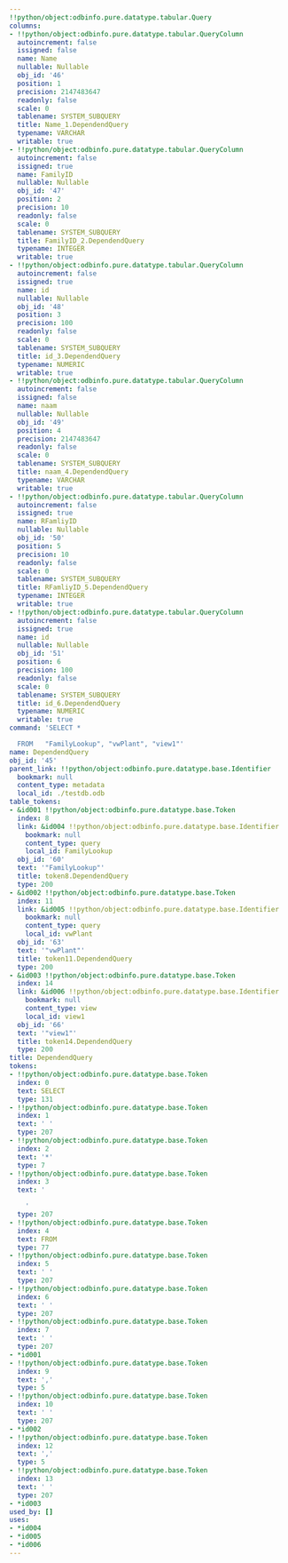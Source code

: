 ```yaml
---
!!python/object:odbinfo.pure.datatype.tabular.Query
columns:
- !!python/object:odbinfo.pure.datatype.tabular.QueryColumn
  autoincrement: false
  issigned: false
  name: Name
  nullable: Nullable
  obj_id: '46'
  position: 1
  precision: 2147483647
  readonly: false
  scale: 0
  tablename: SYSTEM_SUBQUERY
  title: Name_1.DependendQuery
  typename: VARCHAR
  writable: true
- !!python/object:odbinfo.pure.datatype.tabular.QueryColumn
  autoincrement: false
  issigned: true
  name: FamilyID
  nullable: Nullable
  obj_id: '47'
  position: 2
  precision: 10
  readonly: false
  scale: 0
  tablename: SYSTEM_SUBQUERY
  title: FamilyID_2.DependendQuery
  typename: INTEGER
  writable: true
- !!python/object:odbinfo.pure.datatype.tabular.QueryColumn
  autoincrement: false
  issigned: true
  name: id
  nullable: Nullable
  obj_id: '48'
  position: 3
  precision: 100
  readonly: false
  scale: 0
  tablename: SYSTEM_SUBQUERY
  title: id_3.DependendQuery
  typename: NUMERIC
  writable: true
- !!python/object:odbinfo.pure.datatype.tabular.QueryColumn
  autoincrement: false
  issigned: false
  name: naam
  nullable: Nullable
  obj_id: '49'
  position: 4
  precision: 2147483647
  readonly: false
  scale: 0
  tablename: SYSTEM_SUBQUERY
  title: naam_4.DependendQuery
  typename: VARCHAR
  writable: true
- !!python/object:odbinfo.pure.datatype.tabular.QueryColumn
  autoincrement: false
  issigned: true
  name: RFamliyID
  nullable: Nullable
  obj_id: '50'
  position: 5
  precision: 10
  readonly: false
  scale: 0
  tablename: SYSTEM_SUBQUERY
  title: RFamliyID_5.DependendQuery
  typename: INTEGER
  writable: true
- !!python/object:odbinfo.pure.datatype.tabular.QueryColumn
  autoincrement: false
  issigned: true
  name: id
  nullable: Nullable
  obj_id: '51'
  position: 6
  precision: 100
  readonly: false
  scale: 0
  tablename: SYSTEM_SUBQUERY
  title: id_6.DependendQuery
  typename: NUMERIC
  writable: true
command: 'SELECT *

  FROM   "FamilyLookup", "vwPlant", "view1"'
name: DependendQuery
obj_id: '45'
parent_link: !!python/object:odbinfo.pure.datatype.base.Identifier
  bookmark: null
  content_type: metadata
  local_id: ./testdb.odb
table_tokens:
- &id001 !!python/object:odbinfo.pure.datatype.base.Token
  index: 8
  link: &id004 !!python/object:odbinfo.pure.datatype.base.Identifier
    bookmark: null
    content_type: query
    local_id: FamilyLookup
  obj_id: '60'
  text: '"FamilyLookup"'
  title: token8.DependendQuery
  type: 200
- &id002 !!python/object:odbinfo.pure.datatype.base.Token
  index: 11
  link: &id005 !!python/object:odbinfo.pure.datatype.base.Identifier
    bookmark: null
    content_type: query
    local_id: vwPlant
  obj_id: '63'
  text: '"vwPlant"'
  title: token11.DependendQuery
  type: 200
- &id003 !!python/object:odbinfo.pure.datatype.base.Token
  index: 14
  link: &id006 !!python/object:odbinfo.pure.datatype.base.Identifier
    bookmark: null
    content_type: view
    local_id: view1
  obj_id: '66'
  text: '"view1"'
  title: token14.DependendQuery
  type: 200
title: DependendQuery
tokens:
- !!python/object:odbinfo.pure.datatype.base.Token
  index: 0
  text: SELECT
  type: 131
- !!python/object:odbinfo.pure.datatype.base.Token
  index: 1
  text: ' '
  type: 207
- !!python/object:odbinfo.pure.datatype.base.Token
  index: 2
  text: '*'
  type: 7
- !!python/object:odbinfo.pure.datatype.base.Token
  index: 3
  text: '

    '
  type: 207
- !!python/object:odbinfo.pure.datatype.base.Token
  index: 4
  text: FROM
  type: 77
- !!python/object:odbinfo.pure.datatype.base.Token
  index: 5
  text: ' '
  type: 207
- !!python/object:odbinfo.pure.datatype.base.Token
  index: 6
  text: ' '
  type: 207
- !!python/object:odbinfo.pure.datatype.base.Token
  index: 7
  text: ' '
  type: 207
- *id001
- !!python/object:odbinfo.pure.datatype.base.Token
  index: 9
  text: ','
  type: 5
- !!python/object:odbinfo.pure.datatype.base.Token
  index: 10
  text: ' '
  type: 207
- *id002
- !!python/object:odbinfo.pure.datatype.base.Token
  index: 12
  text: ','
  type: 5
- !!python/object:odbinfo.pure.datatype.base.Token
  index: 13
  text: ' '
  type: 207
- *id003
used_by: []
uses:
- *id004
- *id005
- *id006
---
```

